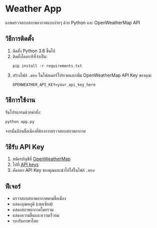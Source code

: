 # Weather App

แอพตรวจสอบสภาพอากาศแบบง่ายๆ ด้วย Python และ OpenWeatherMap API

## วิธีการติดตั้ง

1. ติดตั้ง Python 3.6 ขึ้นไป
2. ติดตั้งไลบรารีที่จำเป็น:
   ```
   pip install -r requirements.txt
   ```
3. สร้างไฟล์ `.env` ในโฟลเดอร์โปรเจคและเพิ่ม OpenWeatherMap API Key ของคุณ:
   ```
   OPENWEATHER_API_KEY=your_api_key_here
   ```

## วิธีการใช้งาน

รันโปรแกรมด้วยคำสั่ง:
```
python app.py
```

จากนั้นป้อนชื่อเมืองที่ต้องการตรวจสอบสภาพอากาศ

## วิธีรับ API Key

1. สมัครบัญชีที่ [OpenWeatherMap](https://openweathermap.org/)
2. ไปที่ [API keys](https://home.openweathermap.org/api_keys)
3. คัดลอก API Key ของคุณและนำไปใส่ในไฟล์ `.env`

## ฟีเจอร์

- ตรวจสอบสภาพอากาศตามชื่อเมือง
- แสดงอุณหภูมิ (เซลเซียส)
- แสดงสภาพอากาศโดยรวม
- แสดงความชื้นและความเร็วลม
- รองรับภาษาไทย
